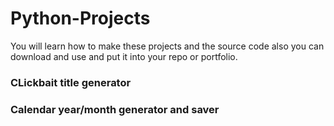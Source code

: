 # Python-Projects

You will learn how to make these projects and the source code also you can download and use and put it into your repo or portfolio.
### CLickbait title generator
### Calendar year/month generator and saver

 
